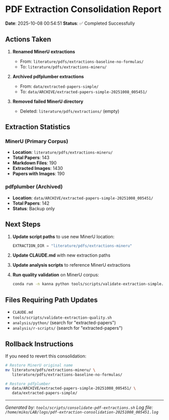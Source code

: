 # PDF Extraction Consolidation Report

**Date**: 2025-10-08 00:54:51
**Status**: ✅ Completed Successfully

## Actions Taken

1. **Renamed MinerU extractions**
   - From: `literature/pdfs/extractions-baseline-no-formulas/`
   - To: `literature/pdfs/extractions-mineru/`

2. **Archived pdfplumber extractions**
   - From: `data/extracted-papers-simple/`
   - To: `data/ARCHIVE/extracted-papers-simple-20251008_005451/`

3. **Removed failed MinerU directory**
   - Deleted: `literature/pdfs/extractions/` (empty)

## Extraction Statistics

### MinerU (Primary Corpus)
- **Location**: `literature/pdfs/extractions-mineru/`
- **Total Papers**: 143
- **Markdown Files**: 190
- **Extracted Images**: 1430
- **Papers with Images**: 190

### pdfplumber (Archived)
- **Location**: `data/ARCHIVE/extracted-papers-simple-20251008_005451/`
- **Total Papers**: 142
- **Status**: Backup only

## Next Steps

1. **Update script paths** to use new MinerU location:
   ```python
   EXTRACTION_DIR = "literature/pdfs/extractions-mineru"
   ```

2. **Update CLAUDE.md** with new extraction paths

3. **Update analysis scripts** to reference MinerU extractions

4. **Run quality validation** on MinerU corpus:
   ```bash
   conda run -n kanna python tools/scripts/validate-extraction-simple.py
   ```

## Files Requiring Path Updates

- `CLAUDE.md`
- `tools/scripts/validate-extraction-quality.sh`
- `analysis/python/` (search for "extracted-papers")
- `analysis/r-scripts/` (search for "extracted-papers")

## Rollback Instructions

If you need to revert this consolidation:

```bash
# Restore MinerU original name
mv literature/pdfs/extractions-mineru/ \
   literature/pdfs/extractions-baseline-no-formulas/

# Restore pdfplumber
mv data/ARCHIVE/extracted-papers-simple-20251008_005451/ \
   data/extracted-papers-simple/
```

---

*Generated by: `tools/scripts/consolidate-pdf-extractions.sh`*
*Log file: `/home/miko/LAB/logs/pdf-extraction-consolidation-20251008_005451.log`*
